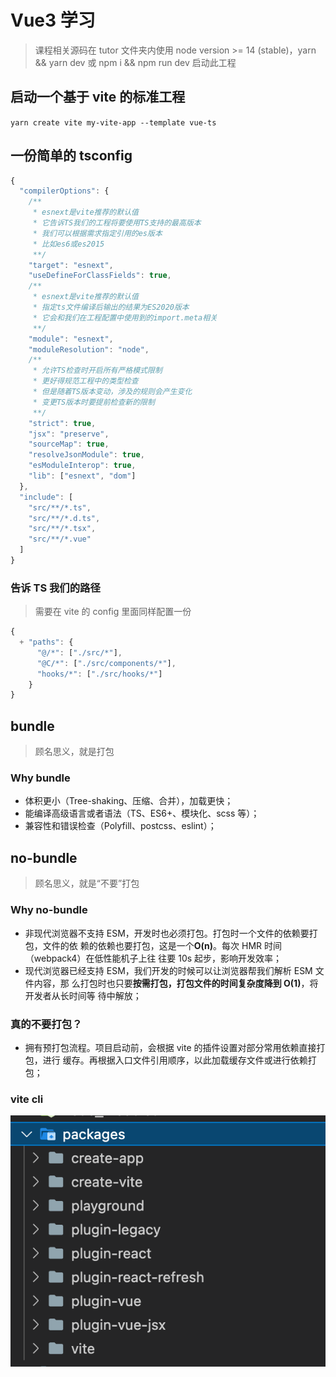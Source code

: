 # Vue3 学习

> 课程相关源码在 tutor 文件夹内使用 node version >= 14 (stable)，yarn && yarn
> dev 或 npm i && npm run dev 启动此工程

## 启动一个基于 vite 的标准工程

`yarn create vite my-vite-app --template vue-ts`

## 一份简单的 tsconfig

```js
{
  "compilerOptions": {
    /**
     * esnext是vite推荐的默认值
     * 它告诉TS我们的工程将要使用TS支持的最高版本
     * 我们可以根据需求指定引用的es版本
     * 比如es6或es2015
     **/
    "target": "esnext",
    "useDefineForClassFields": true,
    /**
     * esnext是vite推荐的默认值
     * 指定ts文件编译后输出的结果为ES2020版本
     * 它会和我们在工程配置中使用到的import.meta相关
     **/
    "module": "esnext",
    "moduleResolution": "node",
    /**
     * 允许TS检查时开启所有严格模式限制
     * 更好得规范工程中的类型检查
     * 但是随着TS版本变动，涉及的规则会产生变化
     * 变更TS版本时要提前检查新的限制
     **/
    "strict": true,
    "jsx": "preserve",
    "sourceMap": true,
    "resolveJsonModule": true,
    "esModuleInterop": true,
    "lib": ["esnext", "dom"]
  },
  "include": [
    "src/**/*.ts",
    "src/**/*.d.ts",
    "src/**/*.tsx",
    "src/**/*.vue"
  ]
}

```

### 告诉 TS 我们的路径

> 需要在 vite 的 config 里面同样配置一份

```js
{
  + "paths": {
      "@/*": ["./src/*"],
      "@C/*": ["./src/components/*"],
      "hooks/*": ["./src/hooks/*"]
    }
}
```

## bundle

> 顾名思义，就是打包

### Why bundle

- 体积更小（Tree-shaking、压缩、合并），加载更快；
- 能编译高级语言或者语法（TS、ES6+、模块化、scss 等）；
- 兼容性和错误检查（Polyfill、postcss、eslint）；

## no-bundle

> 顾名思义，就是“不要”打包

### Why no-bundle

- 非现代浏览器不支持 ESM，开发时也必须打包。打包时一个文件的依赖要打包，文件的依
  赖的依赖也要打包，这是一个**O(n)**。每次 HMR 时间（webpack4）在低性能机子上往
  往要 10s 起步，影响开发效率；
- 现代浏览器已经支持 ESM，我们开发的时候可以让浏览器帮我们解析 ESM 文件内容，那
  么打包时也只要**按需打包，打包文件的时间复杂度降到 O(1)**，将开发者从长时间等
  待中解放；

### 真的不要打包？

- 拥有预打包流程。项目启动前，会根据 vite 的插件设置对部分常用依赖直接打包，进行
  缓存。再根据入口文件引用顺序，以此加载缓存文件或进行依赖打包；

### vite cli

![vite cli](support/viteCli.png)
